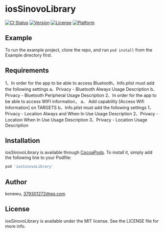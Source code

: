 # iosSinovoLibrary

[![CI Status](https://img.shields.io/travis/konewu/iosSinovoLibrary.svg?style=flat)](https://travis-ci.org/konewu/iosSinovoLibrary)
[![Version](https://img.shields.io/cocoapods/v/iosSinovoLibrary.svg?style=flat)](https://cocoapods.org/pods/iosSinovoLibrary)
[![License](https://img.shields.io/cocoapods/l/iosSinovoLibrary.svg?style=flat)](https://cocoapods.org/pods/iosSinovoLibrary)
[![Platform](https://img.shields.io/cocoapods/p/iosSinovoLibrary.svg?style=flat)](https://cocoapods.org/pods/iosSinovoLibrary)

## Example

To run the example project, clone the repo, and run `pod install` from the Example directory first.

## Requirements

1、In order for the app to be able to access Bluetooth，Info.plist  must  add  the following settings
        a、Privacy - Bluetooth Always Usage Description
        b、Privacy - Bluetooth Peripheral Usage Description
2、In order for the app to be able to access WIFI information，
      a、 Add capability  [Access Wifi Information] on  TARGETS
      b、Info.plist  must  add  the following settings
            1、Privacy - Location Always and When In Use Usage Description
            2、Privacy - Location When In Use Usage Description
            3、Privacy - Location Usage Description

## Installation

iosSinovoLibrary is available through [CocoaPods](https://cocoapods.org). To install
it, simply add the following line to your Podfile:

```ruby
pod 'iosSinovoLibrary'
```

## Author

konewu, 379301272@qq.com

## License

iosSinovoLibrary is available under the MIT license. See the LICENSE file for more info.
